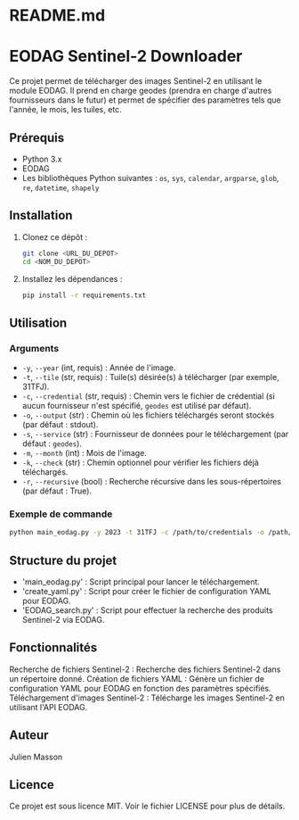 # README.md

# EODAG Sentinel-2 Downloader

Ce projet permet de télécharger des images Sentinel-2 en utilisant le module EODAG. Il prend en charge geodes (prendra en charge d'autres fournisseurs dans le futur) et permet de spécifier des paramètres tels que l'année, le mois, les tuiles, etc.

## Prérequis

- Python 3.x
- EODAG
- Les bibliothèques Python suivantes : `os`, `sys`, `calendar`, `argparse`, `glob`, `re`, `datetime`, `shapely`

## Installation

1. Clonez ce dépôt :
    ```sh
    git clone <URL_DU_DEPOT>
    cd <NOM_DU_DEPOT>
    ```

2. Installez les dépendances :
    ```sh
    pip install -r requirements.txt
    ```

## Utilisation

### Arguments

- `-y`, `--year` (int, requis) : Année de l'image.
- `-t`, `--tile` (str, requis) : Tuile(s) désirée(s) à télécharger (par exemple, 31TFJ).
- `-c`, `--credential` (str, requis) : Chemin vers le fichier de crédential (si aucun fournisseur n'est spécifié, `geodes` est utilisé par défaut).
- `-o`, `--output` (str) : Chemin où les fichiers téléchargés seront stockés (par défaut : stdout).
- `-s`, `--service` (str) : Fournisseur de données pour le téléchargement (par défaut : `geodes`).
- `-m`, `--month` (int) : Mois de l'image.
- `-k`, `--check` (str) : Chemin optionnel pour vérifier les fichiers déjà téléchargés.
- `-r`, `--recursive` (bool) : Recherche récursive dans les sous-répertoires (par défaut : True).

### Exemple de commande

```sh
python main_eodag.py -y 2023 -t 31TFJ -c /path/to/credentials -o /path/to/output -s peps -m 6 -k /path/to/check -r true
```

## Structure du projet

- 'main_eodag.py' : Script principal pour lancer le téléchargement.
- 'create_yaml.py' : Script pour créer le fichier de configuration YAML pour EODAG.
- 'EODAG_search.py' : Script pour effectuer la recherche des produits Sentinel-2 via EODAG.
## Fonctionnalités

Recherche de fichiers Sentinel-2 : Recherche des fichiers Sentinel-2 dans un répertoire donné.
Création de fichiers YAML : Génère un fichier de configuration YAML pour EODAG en fonction des paramètres spécifiés.
Téléchargement d'images Sentinel-2 : Télécharge les images Sentinel-2 en utilisant l'API EODAG.
## Auteur
Julien Masson

## Licence
Ce projet est sous licence MIT. Voir le fichier LICENSE pour plus de détails.
